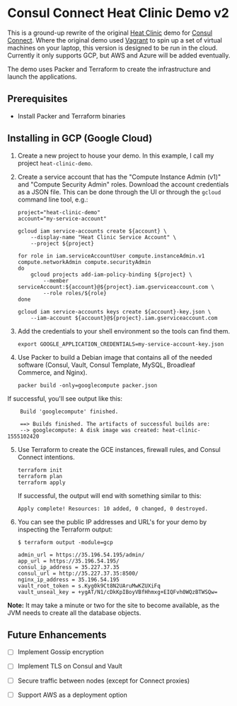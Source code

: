Consul Connect Heat Clinic Demo v2
==================================

This is a ground-up rewrite of the original [Heat Clinic] demo for [Consul Connect]. Where the original demo used [Vagrant] to spin up a set of virtual machines on your laptop, this version is designed to be run in the cloud. Currently it only supports GCP, but AWS and Azure will be added eventually. 

The demo uses Packer and Terraform to create the infrastructure and launch the applications.

## Prerequisites

 * Install Packer and Terraform binaries

## Installing in GCP (Google Cloud)

 1. Create a new project to house your demo. In this example, I call my project `heat-clinic-demo`.

 2. Create a service account that has the "Compute Instance Admin (v1)" and "Compute Security Admin" roles. Download the account credentials as a JSON file. This can be done through the UI or through the `gcloud` command line tool, e.g.:

        project="heat-clinic-demo"
        account="my-service-account"

        gcloud iam service-accounts create ${account} \
            --display-name "Heat Clinic Service Account" \
            --project ${project}

        for role in iam.serviceAccountUser compute.instanceAdmin.v1 compute.networkAdmin compute.securityAdmin
        do
            gcloud projects add-iam-policy-binding ${project} \
                --member serviceAccount:${account}@${project}.iam.gserviceaccount.com \
                --role roles/${role}
        done

        gcloud iam service-accounts keys create ${account}-key.json \
            --iam-account ${account}@${project}.iam.gserviceaccount.com

 3. Add the credentials to your shell environment so the tools can find them.

        export GOOGLE_APPLICATION_CREDENTIALS=my-service-account-key.json

 4. Use Packer to build a Debian image that contains all of the needed software (Consul, Vault, Consul Template, MySQL, Broadleaf Commerce, and Nginx).

        packer build -only=googlecompute packer.json 

   If successful, you'll see output like this:

        Build 'googlecompute' finished.

        ==> Builds finished. The artifacts of successful builds are:
        --> googlecompute: A disk image was created: heat-clinic-1555102420

 5. Use Terraform to create the GCE instances, firewall rules, and Consul Connect intentions.

        terraform init
        terraform plan
        terraform apply

    If successful, the output will end with something similar to this:

        Apply complete! Resources: 10 added, 0 changed, 0 destroyed.

 6. You can see the public IP addresses and URL's for your demo by inspecting the Terraform output:

        $ terraform output -module=gcp 

        admin_url = https://35.196.54.195/admin/
        app_url = https://35.196.54.195/
        consul_ip_address = 35.227.37.35
        consul_url = http://35.227.37.35:8500/
        nginx_ip_address = 35.196.54.195
        vault_root_token = s.Kyg0k9Ct8N2UAruMwKZUXiFq
        vault_unseal_key = +ygAT/N1/cDkKpIBoyVBfHhmxg+EIQFvh0WQzBTWSQw=

**Note:** It may take a minute or two for the site to become available, as the JVM needs to create all the database objects.


## Future Enhancements

 - [ ] Implement Gossip encryption
 - [ ] Implement TLS on Consul and Vault
 - [ ] Secure traffic between nodes (except for Connect proxies)
 - [ ] Support AWS as a deployment option


[heat clinic]: https://github.com/tradel/consul-connect-demo
[consul connect]: https://www.consul.io/docs/connect/index.html
[vagrant]: https://www.vagrantup.com/
